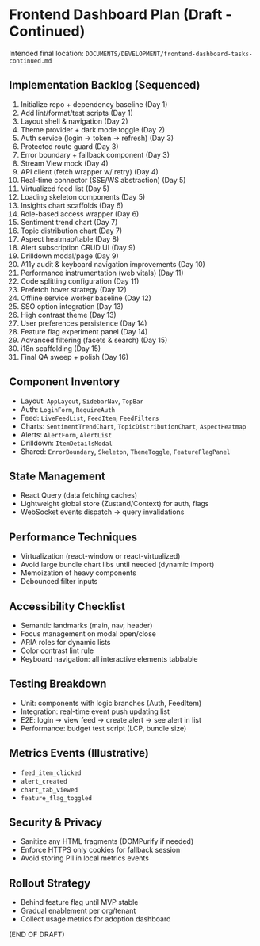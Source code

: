 # Frontend Dashboard Plan (Draft - Continued)

Intended final location: `DOCUMENTS/DEVELOPMENT/frontend-dashboard-tasks-continued.md`

## Implementation Backlog (Sequenced)
1. Initialize repo + dependency baseline (Day 1)
2. Add lint/format/test scripts (Day 1)
3. Layout shell & navigation (Day 2)
4. Theme provider + dark mode toggle (Day 2)
5. Auth service (login -> token -> refresh) (Day 3)
6. Protected route guard (Day 3)
7. Error boundary + fallback component (Day 3)
8. Stream View mock (Day 4)
9. API client (fetch wrapper w/ retry) (Day 4)
10. Real-time connector (SSE/WS abstraction) (Day 5)
11. Virtualized feed list (Day 5)
12. Loading skeleton components (Day 5)
13. Insights chart scaffolds (Day 6)
14. Role-based access wrapper (Day 6)
15. Sentiment trend chart (Day 7)
16. Topic distribution chart (Day 7)
17. Aspect heatmap/table (Day 8)
18. Alert subscription CRUD UI (Day 9)
19. Drilldown modal/page (Day 9)
20. A11y audit & keyboard navigation improvements (Day 10)
21. Performance instrumentation (web vitals) (Day 11)
22. Code splitting configuration (Day 11)
23. Prefetch hover strategy (Day 12)
24. Offline service worker baseline (Day 12)
25. SSO option integration (Day 13)
26. High contrast theme (Day 13)
27. User preferences persistence (Day 14)
28. Feature flag experiment panel (Day 14)
29. Advanced filtering (facets & search) (Day 15)
30. i18n scaffolding (Day 15)
31. Final QA sweep + polish (Day 16)

## Component Inventory
- Layout: `AppLayout`, `SidebarNav`, `TopBar`
- Auth: `LoginForm`, `RequireAuth`
- Feed: `LiveFeedList`, `FeedItem`, `FeedFilters`
- Charts: `SentimentTrendChart`, `TopicDistributionChart`, `AspectHeatmap`
- Alerts: `AlertForm`, `AlertList`
- Drilldown: `ItemDetailsModal`
- Shared: `ErrorBoundary`, `Skeleton`, `ThemeToggle`, `FeatureFlagPanel`

## State Management
- React Query (data fetching caches)
- Lightweight global store (Zustand/Context) for auth, flags
- WebSocket events dispatch -> query invalidations

## Performance Techniques
- Virtualization (react-window or react-virtualized)
- Avoid large bundle chart libs until needed (dynamic import)
- Memoization of heavy components
- Debounced filter inputs

## Accessibility Checklist
- Semantic landmarks (main, nav, header)
- Focus management on modal open/close
- ARIA roles for dynamic lists
- Color contrast lint rule
- Keyboard navigation: all interactive elements tabbable

## Testing Breakdown
- Unit: components with logic branches (Auth, FeedItem)
- Integration: real-time event push updating list
- E2E: login -> view feed -> create alert -> see alert in list
- Performance: budget test script (LCP, bundle size)

## Metrics Events (Illustrative)
- `feed_item_clicked`
- `alert_created`
- `chart_tab_viewed`
- `feature_flag_toggled`

## Security & Privacy
- Sanitize any HTML fragments (DOMPurify if needed)
- Enforce HTTPS only cookies for fallback session
- Avoid storing PII in local metrics events

## Rollout Strategy
- Behind feature flag until MVP stable
- Gradual enablement per org/tenant
- Collect usage metrics for adoption dashboard

(END OF DRAFT)